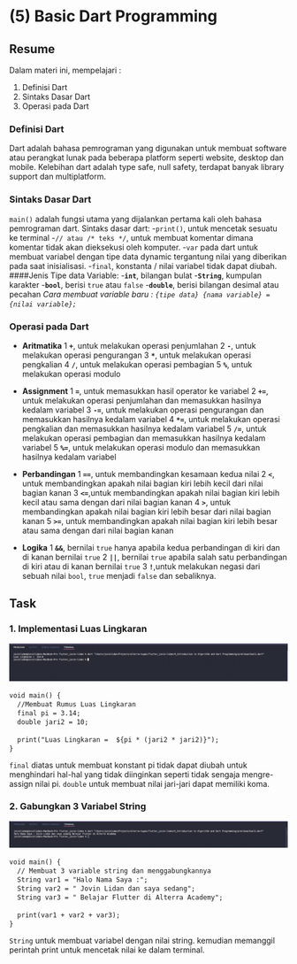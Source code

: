 # (5) Basic Dart Programming

## Resume

Dalam materi ini, mempelajari :

1. Definisi Dart
2. Sintaks Dasar Dart
3. Operasi pada Dart

### Definisi Dart

Dart adalah bahasa pemrograman yang digunakan untuk membuat software atau perangkat lunak pada beberapa platform seperti website, desktop dan mobile.
Kelebihan dart adalah type safe, null safety, terdapat banyak library support dan multiplatform.

### Sintaks Dasar Dart

`main()` adalah fungsi utama yang dijalankan pertama kali oleh bahasa pemrograman dart.
Sintaks dasar dart: -`print()`, untuk mencetak sesuatu ke terminal -`// atau /* teks */`, untuk membuat komentar dimana komentar tidak akan dieksekusi oleh komputer. -`var` pada dart untuk membuat variabel dengan tipe data dynamic tergantung nilai yang diberikan pada saat inisialisasi. -`final`, konstanta / nilai variabel tidak dapat diubah.
####Jenis Tipe data Variable: -**`int`**, bilangan bulat -**`String`**, kumpulan karakter -**`bool`**, berisi `true` atau `false` -**`double`**, berisi bilangan desimal atau pecahan
_Cara membuat variable baru : `{tipe data} {nama variable} = {nilai variable};`_

### Operasi pada Dart

- **Aritmatika**
  1 **`+`**, untuk melakukan operasi penjumlahan
  2 **`-`**, untuk melakukan operasi pengurangan
  3 **`*`**, untuk melakukan operasi pengkalian
  4 **`/`**, untuk melakukan operasi pembagian
  5 **`%`**, untuk melakukan operasi modulo

- **Assignment**
  1 **`=`**, untuk memasukkan hasil operator ke variabel
  2 **`+=`**, untuk melakukan operasi penjumlahan dan memasukkan hasilnya kedalam variabel
  3 **`-=`**, untuk melakukan operasi pengurangan dan memasukkan hasilnya kedalam variabel
  4 **`*=`**, untuk melakukan operasi pengkalian dan memasukkan hasilnya kedalam variabel
  5 **`/=`**, untuk melakukan operasi pembagian dan memasukkan hasilnya kedalam variabel
  5 **`%=`**, untuk melakukan operasi modulo dan memasukkan hasilnya kedalam variabel

- **Perbandingan**
  1 **`==`**, untuk membandingkan kesamaan kedua nilai
  2 **`<`**, untuk membandingkan apakah nilai bagian kiri lebih kecil dari nilai bagian kanan
  3 **`<=`**,untuk membandingkan apakah nilai bagian kiri lebih kecil atau sama dengan dari nilai bagian kanan
  4 **`>`**, untuk membandingkan apakah nilai bagian kiri lebih besar dari nilai bagian kanan
  5 **`>=`**, untuk membandingkan apakah nilai bagian kiri lebih besar atau sama dengan dari nilai bagian kanan

- **Logika**
  1 **`&&`**, bernilai `true` hanya apabila kedua perbandingan di kiri dan di kanan bernilai `true`
  2 **`||`**, bernilai `true` apabila salah satu perbandingan di kiri atau di kanan bernilai `true`
  3 **`!`**,untuk melakukan negasi dari sebuah nilai `bool`, `true` menjadi `false` dan sebaliknya.

## Task

### 1. Implementasi Luas Lingkaran

![Luas Lingkaran](screenshots/Soal1.png "Luas Lingkaran")

```
void main() {
  //Membuat Rumus Luas Lingkaran
  final pi = 3.14;
  double jari2 = 10;

  print("Luas Lingkaran =  ${pi * (jari2 * jari2)}");
}
```

`final` diatas untuk membuat konstant pi tidak dapat diubah untuk menghindari hal-hal yang tidak diinginkan seperti tidak sengaja mengre-assign nilai pi.
`double` untuk membuat nilai jari-jari dapat memiliki koma.

### 2. Gabungkan 3 Variabel String

![Luas Lingkaran](screenshots/Soal2.png "Luas Lingkaran")

```
void main() {
  // Membuat 3 variable string dan menggabungkannya
  String var1 = "Halo Nama Saya :";
  String var2 = " Jovin Lidan dan saya sedang";
  String var3 = " Belajar Flutter di Alterra Academy";

  print(var1 + var2 + var3);
}
```

`String` untuk membuat variabel dengan nilai string.
kemudian memanggil perintah print untuk mencetak nilai ke dalam terminal.
